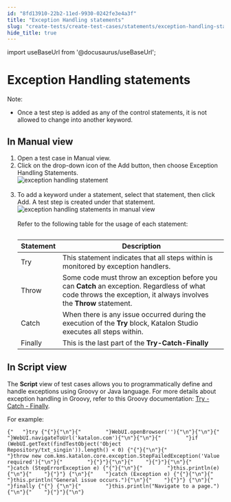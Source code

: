 ```yaml
---
id: "8fd13910-22b2-11ed-9930-0242fe3e4a3f"
title: "Exception Handling statements"
slug: "create-tests/create-test-cases/statements/exception-handling-statements"
hide_title: true
---
```

import useBaseUrl from '@docusaurus/useBaseUrl';


# <a id="id_10" class="anchor_top_offset"/><a id="ariaid-title1" class="anchor_top_offset"/>Exception Handling statements

<div xmlns="http://www.w3.org/1999/xhtml" className="note note note_note"><span className="note__title">Note:</span> 
  <ul className="ul"><li className="li"><p className="p">Once a test step is added as any of the control statements, it
        is not allowed to change into another keyword.</p></li></ul>
</div>

## <a id="task-9820" class="anchor_top_offset"/>In Manual view 

<ol xmlns="http://www.w3.org/1999/xhtml" className="ol steps"><li className="li step stepexpand"><span className="ph cmd">Open a test case in <span className="ph uicontrol">Manual</span> view.</span></li><li className="li step stepexpand"><span className="ph cmd">Click on the drop-down icon of the <span className="ph uicontrol">Add</span> button, then choose <span className="ph uicontrol">Exception Handling Statements</span>.</span><div className="itemgroup stepxmp"><img className="image" src={useBaseUrl("https://github.com/katalon-studio/docs-images/raw/master/katalon-studio/docs/statements/exception-handling-statements.png")} width={500} alt="exception handling statement" /><br /><br /></div></li><li className="li step stepexpand"><span className="ph cmd">To add a keyword under a statement, select that statement, then click <span className="ph uicontrol">Add</span>. A test step is created under that statement.</span><div className="itemgroup stepxmp"><img className="image" src={useBaseUrl("https://github.com/katalon-studio/docs-images/raw/master/katalon-studio/docs/statements/exception-handling.png")} alt="exception handling statements in manual view" /><br /><br /></div><div className="itemgroup info">Refer to the following table for the usage of each statement:<table className="table anchor_top_offset" id="task-9820__b5fd3956-d59e-455b-ba90-137cdb2a1d46"><caption /><thead className="thead"><tr className><th className="entry anchor_top_offset" id="task-9820__b5fd3956-d59e-455b-ba90-137cdb2a1d46__entry__1">Statement</th><th className="entry anchor_top_offset" id="task-9820__b5fd3956-d59e-455b-ba90-137cdb2a1d46__entry__2">Description</th></tr></thead><tbody className="tbody"><tr className><td className="entry" headers="task-9820__b5fd3956-d59e-455b-ba90-137cdb2a1d46__entry__1 task-9820__b5fd3956-d59e-455b-ba90-137cdb2a1d46__entry__2 ">Try</td><td className="entry" headers="task-9820__b5fd3956-d59e-455b-ba90-137cdb2a1d46__entry__1 task-9820__b5fd3956-d59e-455b-ba90-137cdb2a1d46__entry__2 ">This statement indicates that all steps within is monitored by exception handlers.</td></tr><tr className><td className="entry" headers="task-9820__b5fd3956-d59e-455b-ba90-137cdb2a1d46__entry__1 task-9820__b5fd3956-d59e-455b-ba90-137cdb2a1d46__entry__2 ">Throw</td><td className="entry" headers="task-9820__b5fd3956-d59e-455b-ba90-137cdb2a1d46__entry__1 task-9820__b5fd3956-d59e-455b-ba90-137cdb2a1d46__entry__2 ">Some code must throw an exception before you can <strong className="ph b">Catch</strong> an exception. Regardless of what code throws the exception, it always involves the <strong className="ph b">Throw</strong> statement.</td></tr><tr className><td className="entry" headers="task-9820__b5fd3956-d59e-455b-ba90-137cdb2a1d46__entry__1 task-9820__b5fd3956-d59e-455b-ba90-137cdb2a1d46__entry__2 ">Catch</td><td className="entry" headers="task-9820__b5fd3956-d59e-455b-ba90-137cdb2a1d46__entry__1 task-9820__b5fd3956-d59e-455b-ba90-137cdb2a1d46__entry__2 ">When there is any issue occurred during the execution of the <strong className="ph b">Try</strong> block, Katalon Studio executes all steps within.</td></tr><tr className><td className="entry" headers="task-9820__b5fd3956-d59e-455b-ba90-137cdb2a1d46__entry__1 task-9820__b5fd3956-d59e-455b-ba90-137cdb2a1d46__entry__2 ">Finally</td><td className="entry" headers="task-9820__b5fd3956-d59e-455b-ba90-137cdb2a1d46__entry__1 task-9820__b5fd3956-d59e-455b-ba90-137cdb2a1d46__entry__2 ">This is the last part of the <strong className="ph b">Try-Catch-Finally</strong></td></tr></tbody></table></div></li></ol> 
      

## <a id="id_12" class="anchor_top_offset"/>In Script view

      
        
<p xmlns="http://www.w3.org/1999/xhtml" className="p">The <strong className="ph b">Script</strong> view of test cases allows you   to programmatically define and handle exceptions using Groovy or   Java language. For more details about exception handling in Groovy,   refer to this Groovy documentation: <a className="xref j-external-link" href="http://groovy-lang.org/semantics.html#_try_catch_finally" target="_blank">Try     - Catch - Finally</a>.</p> 
        
<p xmlns="http://www.w3.org/1999/xhtml" className="p">For example:</p> 
                  
<pre xmlns="http://www.w3.org/1999/xhtml" className="pre codeblock"><code>{"   "}try {"{"}{"\n"}{"        "}WebUI.openBrowser(''){"\n"}{"\n"}{"        "}WebUI.navigateToUrl('katalon.com'){"\n"}{"\n"}{"        "}if (WebUI.getText(findTestObject('Object Repository/txt_singin')).length() &lt; 0) {"{"}{"\n"}{"            "}throw new com.kms.katalon.core.exception.StepFailedException('Value required'){"\n"}{"        "}{"}"}{"\n"}{"    "}{"}"}{"\n"}{"    "}catch (StepErrorException e) {"{"}{"\n"}{"        "}this.println(e){"\n"}{"    "}{"}"} {"\n"}{"    "}catch (Exception e) {"{"}{"\n"}{"        "}this.println("General issue occurs."){"\n"}{"    "}{"}"} {"\n"}{"    "}finally {"{"} {"\n"}{"        "}this.println("Navigate to a page."){"\n"}{"    "}{"}"}{"\n"}</code></pre> 
              
    
